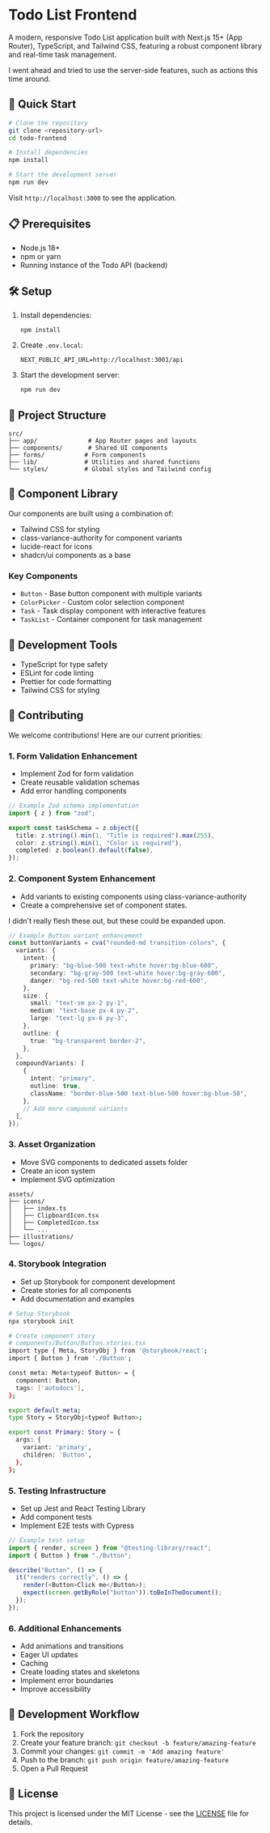 # Todo List Frontend

A modern, responsive Todo List application built with Next.js 15+ (App Router), TypeScript, and Tailwind CSS, featuring a robust component library and real-time task management.

I went ahead and tried to use the server-side features, such as actions this time around.

## 🚀 Quick Start

```bash
# Clone the repository
git clone <repository-url>
cd todo-frontend

# Install dependencies
npm install

# Start the development server
npm run dev
```

Visit `http://localhost:3000` to see the application.

## 📋 Prerequisites

- Node.js 18+
- npm or yarn
- Running instance of the Todo API (backend)

## 🛠️ Setup

1. Install dependencies:

   ```bash
   npm install
   ```

2. Create `.env.local`:

   ```env
   NEXT_PUBLIC_API_URL=http://localhost:3001/api
   ```

3. Start the development server:
   ```bash
   npm run dev
   ```

## 🧱 Project Structure

```
src/
├── app/              # App Router pages and layouts
├── components/       # Shared UI components
├── forms/           # Form components
├── lib/             # Utilities and shared functions
└── styles/          # Global styles and Tailwind config
```

## 🎨 Component Library

Our components are built using a combination of:

- Tailwind CSS for styling
- class-variance-authority for component variants
- lucide-react for icons
- shadcn/ui components as a base

### Key Components

- `Button` - Base button component with multiple variants
- `ColorPicker` - Custom color selection component
- `Task` - Task display component with interactive features
- `TaskList` - Container component for task management

## 🔧 Development Tools

- TypeScript for type safety
- ESLint for code linting
- Prettier for code formatting
- Tailwind CSS for styling

## 🤝 Contributing

We welcome contributions! Here are our current priorities:

### 1. Form Validation Enhancement

- Implement Zod for form validation
- Create reusable validation schemas
- Add error handling components

```typescript
// Example Zod schema implementation
import { z } from "zod";

export const taskSchema = z.object({
  title: z.string().min(1, "Title is required").max(255),
  color: z.string().min(1, "Color is required"),
  completed: z.boolean().default(false),
});
```

### 2. Component System Enhancement

- Add variants to existing components using class-variance-authority
- Create a comprehensive set of component states.

I didn't really flesh these out, but these could be expanded upon.

```typescript
// Example Button variant enhancement
const buttonVariants = cva("rounded-md transition-colors", {
  variants: {
    intent: {
      primary: "bg-blue-500 text-white hover:bg-blue-600",
      secondary: "bg-gray-500 text-white hover:bg-gray-600",
      danger: "bg-red-500 text-white hover:bg-red-600",
    },
    size: {
      small: "text-sm px-2 py-1",
      medium: "text-base px-4 py-2",
      large: "text-lg px-6 py-3",
    },
    outline: {
      true: "bg-transparent border-2",
    },
  },
  compoundVariants: [
    {
      intent: "primary",
      outline: true,
      className: "border-blue-500 text-blue-500 hover:bg-blue-50",
    },
    // Add more compound variants
  ],
});
```

### 3. Asset Organization

- Move SVG components to dedicated assets folder
- Create an icon system
- Implement SVG optimization

```
assets/
├── icons/
│   ├── index.ts
│   ├── ClipboardIcon.tsx
│   ├── CompletedIcon.tsx
│   └── ...
├── illustrations/
└── logos/
```

### 4. Storybook Integration

- Set up Storybook for component development
- Create stories for all components
- Add documentation and examples

```bash
# Setup Storybook
npx storybook init

# Create component story
# components/Button/Button.stories.tsx
import type { Meta, StoryObj } from '@storybook/react';
import { Button } from './Button';

const meta: Meta<typeof Button> = {
  component: Button,
  tags: ['autodocs'],
};

export default meta;
type Story = StoryObj<typeof Button>;

export const Primary: Story = {
  args: {
    variant: 'primary',
    children: 'Button',
  },
};
```

### 5. Testing Infrastructure

- Set up Jest and React Testing Library
- Add component tests
- Implement E2E tests with Cypress

```typescript
// Example test setup
import { render, screen } from "@testing-library/react";
import { Button } from "./Button";

describe("Button", () => {
  it("renders correctly", () => {
    render(<Button>Click me</Button>);
    expect(screen.getByRole("button")).toBeInTheDocument();
  });
});
```

### 6. Additional Enhancements

- Add animations and transitions
- Eager UI updates
- Caching
- Create loading states and skeletons
- Implement error boundaries
- Improve accessibility

## 🔄 Development Workflow

1. Fork the repository
2. Create your feature branch: `git checkout -b feature/amazing-feature`
3. Commit your changes: `git commit -m 'Add amazing feature'`
4. Push to the branch: `git push origin feature/amazing-feature`
5. Open a Pull Request

## 📝 License

This project is licensed under the MIT License - see the [LICENSE](LICENSE) file for details.

